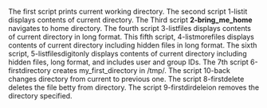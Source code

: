 The first script prints current working directory.
The second script 1-listit displays contents of current directory.
The Third script **2-bring_me_home** navigates to home directory.
The fourth script 3-listfiles displays contents of current directory in long format.
This fifth script, 4-listmorefiles displays contents of current directory including hidden files in long format.
The sixth script, 5-listfilesdigitonly displays contents of current directory including hidden files, long format, and includes user and group IDs.
The 7th script 6-firstdirectory creates my_first_directory in /tmp/.
The script 10-back changes directory from current to previous one.
The script 8-firstdelete deletes the file betty from directory.
The script 9-firstdirdeleion removes the directory specified.
